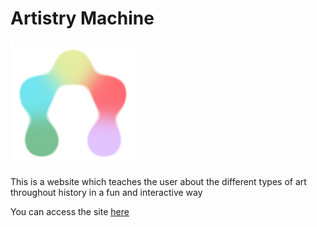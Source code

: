 # Artistry Machine

![Artistry Machine Logo](/Icons/animated-logo.svg)

This is a website which teaches the user about the different types of art throughout history in a fun and interactive way

You can access the site [here](https://redaelmountassir.github.io/ArtistryMachine)
